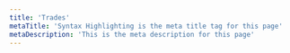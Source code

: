 ```yaml
---
title: 'Trades'
metaTitle: 'Syntax Highlighting is the meta title tag for this page'
metaDescription: 'This is the meta description for this page'
---
```

